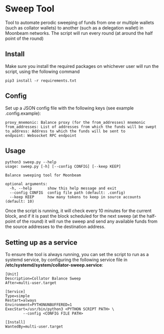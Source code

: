 Sweep Tool
======================

Tool to automate perodic sweeping of funds from one or multiple wallets (such as collator wallets) to another (such as a delegation wallet) in Moonbeam networks.
The script will run every round (at around the half point of the round)

## Install

Make sure you install the required packages on whichever user will run the script, using the following command
```
pip3 install -r requirements.txt
```

## Config

Set up a JSON config file with the following keys (see example .config.example):
```
proxy_mnemonic: Balance proxy (for the from_addresses) mnemonic
from_addresses: List of addresses from which the funds will be swept
to_address: Address to which the funds will be sent to
endpoint: Websocket RPC endpoint
```

## Usage

```
python3 sweep.py --help
usage: sweep.py [-h] [--config CONFIG] [--keep KEEP]

Balance sweeping tool for Moonbeam

optional arguments:
  -h, --help       show this help message and exit
  --config CONFIG  config file path (default: .config)
  --keep KEEP      how many tokens to keep in source accounts (default: 10)
```

Once the script is running, it will check every 10 minutes for the current block, and if it is past the block scheduled for the next sweep (at the half-point of the round) it will run the sweep and send any available funds from the source addresses to the destination address.

## Setting up as a service

To ensure the tool is always running, you can set the script to run as a systemd service, by configuring the following service file in **/etc/systemd/system/collator-sweep.service**:
```
[Unit]
Description=Collator Balance Sweep
After=multi-user.target

[Service]
Type=simple
Restart=always
Environment=PYTHONUNBUFFERED=1
ExecStart=/usr/bin/python3 <PYTHON SCRIPT PATH> \
        --config <CONFIG FILE PATH>

[Install]
WantedBy=multi-user.target
```
